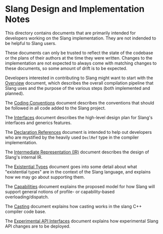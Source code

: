 Slang Design and Implementation Notes
=====================================

This directory contains documents that are primarily intended for developers working on the Slang implementation.
They are not indended to be helpful to Slang users.

These documents can only be trusted to reflect the state of the codebase or the plans of their authors at the time they were written. Changes to the implementation are not expected to always come with matching changes to these documents, so some amount of drift is to be expected.

Developers interested in contributing to Slang might want to start with the [Overview](overview.md) document, which describes the overall compilation pipeline that Slang uses and the purpose of the various steps (both implemented and planned).

The [Coding Conventions](coding-conventions.md) document describes the conventions that should be followed in all code added to the Slang project.

The [Interfaces](interfaces.md) document describes the high-level design plan for Slang's interfaces and generics features.

The [Declaration References](decl-refs.md) document is intended to help out developers who are mystified by the heavily used `DeclRef` type in the compiler implementation.

The [Intermediate Representation (IR)](ir.md) document describes the design of Slang's internal IR.

The [Existential Types](existential-types.md) document goes into some detail about what "existential types" are in the context of the Slang language, and explains how we may go about supporting them.

The [Capabilities](capabilities.md) document explains the proposed model for how Slang will support general notions of profile- or capability-based overloading/dispatch.

The [Casting](casting.md) document explains how casting works in the slang C++ compiler code base.

The [Experimental API Interfaces](experimental.md) document explains how experimental Slang API changes are to be deployed.
